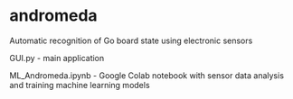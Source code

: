 # andromeda
Automatic recognition of Go board state using electronic sensors

GUI.py - main application 

ML_Andromeda.ipynb - Google Colab notebook with sensor data analysis and training machine learning models 
